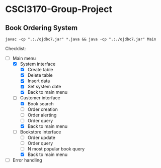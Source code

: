 # CSCI3170-Group-Project
## Book Ordering System

```shell
javac -cp ".:./ojdbc7.jar" *.java && java -cp ".:./ojdbc7.jar" Main
```

Checklist:
- [ ] Main menu
    - [x] System interface
        - [x] Create table
        - [x] Delete table
        - [x] Insert data
        - [x] Set system date
        - [x] Back to main menu
    - [ ] Customer interface
        - [x] Book search
        - [ ] Order creation
        - [ ] Order alerting
        - [ ] Order query
        - [x] Back to main menu
    - [ ] Bookstore interface
        - [ ] Order update
        - [ ] Order query
        - [ ] N most popular book query
        - [x] Back to main menu
- [ ] Error handling
